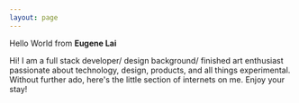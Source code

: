 ```yaml
---
layout: page
---
```


<div class="container">
	Hello World from <strong>Eugene Lai</strong>
	<p class="lead">
		Hi! I am a full stack developer/ design background/ finished art enthusiast 
		passionate about technology, design, products, 
		and all things experimental.
		Without further ado, here's the little section of internets on me. 
		Enjoy your stay!
	</p>
</div>
